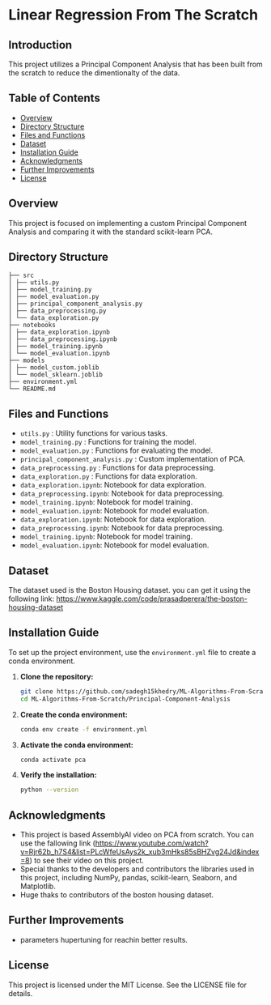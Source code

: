 # Linear Regression From The Scratch

## Introduction

This project utilizes a Principal Component Analysis that has been built from the scratch to reduce the dimentionalty of the data.

## Table of Contents

- [Overview](#overview)
- [Directory Structure](#directory-structure)
- [Files and Functions](#files-and-functions)
- [Dataset](#dataset)
- [Installation Guide](#installation-guide)
- [Acknowledgments](#acknowledgments)
- [Further Improvements](#further-improvements)
- [License](#license)

## Overview

This project is focused on implementing a custom Principal Component Analysis and comparing it with the standard scikit-learn PCA.

## Directory Structure
```
├── src
│ ├── utils.py
│ ├── model_training.py
│ ├── model_evaluation.py
│ ├── principal_component_analysis.py
│ ├── data_preprocessing.py
│ └── data_exploration.py
├── notebooks
│ ├── data_exploration.ipynb
│ ├── data_preprocessing.ipynb
│ ├── model_training.ipynb
│ └── model_evaluation.ipynb
├── models
│ ├── model_custom.joblib
│ └── model_sklearn.joblib
├── environment.yml
└── README.md
```
## Files and Functions

- `utils.py` : Utility functions for various tasks.
- `model_training.py` : Functions for training the model.
- `model_evaluation.py` : Functions for evaluating the model.
- `principal_component_analysis.py` : Custom implementation of PCA.
- `data_preprocessing.py` : Functions for data preprocessing.
- `data_exploration.py` : Functions for data exploration.
- `data_exploration.ipynb`: Notebook for data exploration.
- `data_preprocessing.ipynb`: Notebook for data preprocessing.
- `model_training.ipynb`: Notebook for model training.
- `model_evaluation.ipynb`: Notebook for model evaluation.
- `data_exploration.ipynb`: Notebook for data exploration.
- `data_preprocessing.ipynb`: Notebook for data preprocessing.
- `model_training.ipynb`: Notebook for model training.
- `model_evaluation.ipynb`: Notebook for model evaluation.

## Dataset

The dataset used is the Boston Housing dataset. you can get it using the following link: https://www.kaggle.com/code/prasadperera/the-boston-housing-dataset


## Installation Guide

To set up the project environment, use the `environment.yml` file to create a conda environment.

1. **Clone the repository:**

    ```bash
    git clone https://github.com/sadegh15khedry/ML-Algorithms-From-Scratch.git
    cd ML-Algorithms-From-Scratch/Principal-Component-Analysis
    ```

2. **Create the conda environment:**

    ```bash
    conda env create -f environment.yml
    ```

3. **Activate the conda environment:**

    ```bash
    conda activate pca
    ```

4. **Verify the installation:**

    ```bash
    python --version
    ```


## Acknowledgments
- This project is based AssemblyAI video on PCA from scratch. You can use the fallowing link (https://www.youtube.com/watch?v=Rjr62b_h7S4&list=PLcWfeUsAys2k_xub3mHks85sBHZvg24Jd&index=8) to see their video on this project. 
- Special thanks to the developers and contributors the libraries used in this project, including NumPy, pandas, scikit-learn, Seaborn, and Matplotlib.
- Huge thaks to  contributors of the  boston housing dataset.

## Further Improvements
- parameters hupertuning for reachin better results.

  
## License
This project is licensed under the MIT License. See the LICENSE file for details.
